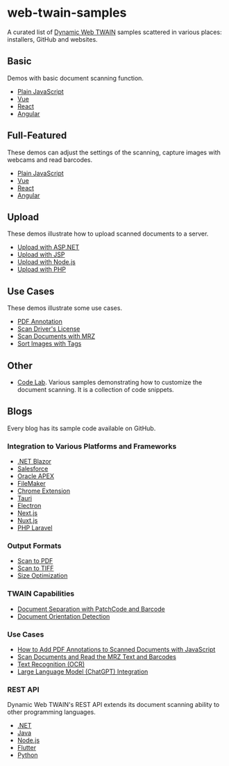 # web-twain-samples

A curated list of [Dynamic Web TWAIN](https://www.dynamsoft.com/web-twain/overview) samples scattered in various places: installers, GitHub and websites.

## Basic

Demos with basic document scanning function.

* [Plain JavaScript](https://www.dynamsoft.com/web-twain/docs/hello-world/index.html)
* [Vue](https://www.dynamsoft.com/web-twain/docs/indepth/development/vue.html)
* [React](https://www.dynamsoft.com/web-twain/docs/indepth/development/react.html)
* [Angular](https://www.dynamsoft.com/web-twain/docs/indepth/development/angular.html)

## Full-Featured

These demos can adjust the settings of the scanning, capture images with webcams and read barcodes.

* [Plain JavaScript](https://demo.dynamsoft.com/web-twain/)
* [Vue](https://github.com/Dynamsoft/web-twain-vue-advanced)
* [React](https://github.com/Dynamsoft/dwt-react-advanced)
* [Angular](https://github.com/Dynamsoft/dwt-angular-advanced)

## Upload

These demos illustrate how to upload scanned documents to a server.

* [Upload with ASP.NET](https://www.dynamsoft.com/web-twain/resources/code-gallery/?SampleID=1220)
* [Upload with JSP](https://www.dynamsoft.com/web-twain/resources/code-gallery/?SampleID=1221)
* [Upload with Node.js](https://www.dynamsoft.com/web-twain/resources/code-gallery/?SampleID=1222)
* [Upload with PHP](https://www.dynamsoft.com/web-twain/resources/code-gallery/?SampleID=1223)

## Use Cases

These demos illustrate some use cases.

* [PDF Annotation](https://www.dynamsoft.com/web-twain/resources/code-gallery/?SampleID=1232)
* [Scan Driver's License](https://www.dynamsoft.com/web-twain/resources/code-gallery/?SampleID=76)
* [Scan Documents with MRZ](https://www.dynamsoft.com/web-twain/docs/indepth/development/mrz.html)
* [Sort Images with Tags](https://www.dynamsoft.com/web-twain/resources/code-gallery/?SampleID=226)

## Other

* [Code Lab](https://github.com/Dynamsoft/web-twain-codelab/). Various samples demonstrating how to customize the document scanning. It is a collection of code snippets.

## Blogs

Every blog has its sample code available on GitHub.

### Integration to Various Platforms and Frameworks

* [.NET Blazor](https://www.dynamsoft.com/codepool/dotnet-blazor-web-twain-document-scanning.html)
* [Salesforce](https://www.dynamsoft.com/codepool/document-scanner-lightning-web-component-in-salesforce.html)
* [Oracle APEX](https://www.dynamsoft.com/codepool/oracle-apex-document-scanning.html)
* [FileMaker](https://www.dynamsoft.com/codepool/filemaker-document-scanning.html)
* [Chrome Extension](https://www.dynamsoft.com/codepool/document-scanning-chrome-extension.html)
* [Tauri](https://www.dynamsoft.com/codepool/tauri-document-scanning-desktop-app.html)
* [Electron](https://www.dynamsoft.com/codepool/electron-cross-platform-document-scanning-management.html)
* [Next.js](https://www.dynamsoft.com/codepool/nextjs-document-scanner.html)
* [Nuxt.js](https://www.dynamsoft.com/codepool/nuxtjs-document-scanner.html)
* [PHP Laravel](https://www.dynamsoft.com/codepool/scan-upload-document-image-laravel-php.html)

### Output Formats

* [Scan to PDF](https://www.dynamsoft.com/codepool/scan-documents-to-pdf-from-browsers.html)
* [Scan to TIFF](https://www.dynamsoft.com/codepool/scan-documents-to-tiff-from-browsers.html)
* [Size Optimization](https://www.dynamsoft.com/codepool/size-optimization-of-scanned-document.html)

### TWAIN Capabilities

* [Document Separation with PatchCode and Barcode](https://www.dynamsoft.com/codepool/batch-document-scanning-patch-code-separation.html)
* [Document Orientation Detection](https://www.dynamsoft.com/codepool/correct-document-image-orientation-with-javascript.html)

### Use Cases

* [How to Add PDF Annotations to Scanned Documents with JavaScript](https://www.dynamsoft.com/codepool/pdf-annotations-scanned-document-javascript.html)
* [Scan Documents and Read the MRZ Text and Barcodes](https://www.dynamsoft.com/codepool/id-card-flatbed-scanner-web-app.html)
* [Text Recognition (OCR)](https://www.dynamsoft.com/codepool/ocr-scanned-documents-tesseract.html)
* [Large Language Model (ChatGPT) Integration](https://www.dynamsoft.com/codepool/chatgpt-scanned-documents.html)

### REST API

Dynamic Web TWAIN's REST API extends its document scanning ability to other programming languages.

* [.NET](https://www.dynamsoft.com/codepool/dotnet-twain-wia-sane-document-scanner.html)
* [Java](https://www.dynamsoft.com/codepool/java-twain-document-scanning.html)
* [Node.js](https://www.dynamsoft.com/codepool/rest-api-node-document-scanning.html)
* [Flutter](https://www.dynamsoft.com/codepool/flutter-twain-scanner-digitize-document.html)
* [Python](https://www.dynamsoft.com/codepool/python-twain-wia-sane-document-scanner.html)
